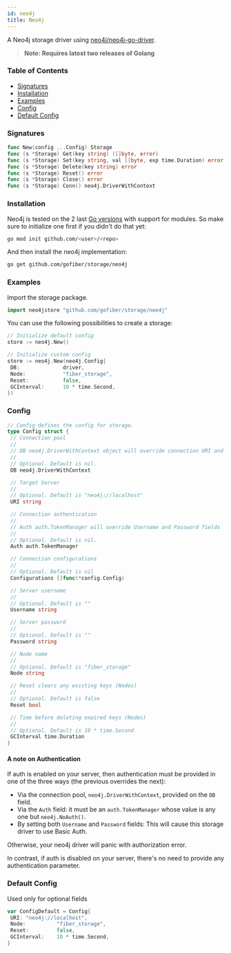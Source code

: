 ```yaml
---
id: neo4j
title: Neo4j
---
```


A Neo4j storage driver using [neo4j/neo4j-go-driver](https://github.com/neo4j/neo4j-go-driver).

> **Note: Requires latest two releases of Golang**

### Table of Contents

- [Signatures](#signatures)
- [Installation](#installation)
- [Examples](#examples)
- [Config](#config)
- [Default Config](#default-config)

### Signatures

```go
func New(config ...Config) Storage
func (s *Storage) Get(key string) ([]byte, error)
func (s *Storage) Set(key string, val []byte, exp time.Duration) error
func (s *Storage) Delete(key string) error
func (s *Storage) Reset() error
func (s *Storage) Close() error
func (s *Storage) Conn() neo4j.DriverWithContext
```

### Installation

Neo4j is tested on the 2 last [Go versions](https://golang.org/dl/) with support for modules. So make sure to initialize one first if you didn't do that yet:

```bash
go mod init github.com/<user>/<repo>
```

And then install the neo4j implementation:

```bash
go get github.com/gofiber/storage/neo4j
```

### Examples

Import the storage package.

```go
import neo4jstore "github.com/gofiber/storage/neo4j"
```

You can use the following possibilities to create a storage:

```go
// Initialize default config
store := neo4j.New()

// Initialize custom config
store := neo4j.New(neo4j.Config{
 DB:              driver,
 Node:            "fiber_storage",
 Reset:           false,
 GCInterval:      10 * time.Second,
})
```

### Config

```go
// Config defines the config for storage.
type Config struct {
 // Connection pool
 //
 // DB neo4j.DriverWithContext object will override connection URI and other connection fields.
 //
 // Optional. Default is nil.
 DB neo4j.DriverWithContext

 // Target Server
 //
 // Optional. Default is "neo4j://localhost"
 URI string

 // Connection authentication
 //
 // Auth auth.TokenManager will override Username and Password fields
 //
 // Optional. Default is nil.
 Auth auth.TokenManager

 // Connection configurations
 //
 // Optional. Default is nil
 Configurations []func(*config.Config)

 // Server username
 //
 // Optional. Default is ""
 Username string

 // Server password
 //
 // Optional. Default is ""
 Password string

 // Node name
 //
 // Optional. Default is "fiber_storage"
 Node string

 // Reset clears any existing keys (Nodes)
 //
 // Optional. Default is false
 Reset bool

 // Time before deleting expired keys (Nodes)
 //
 // Optional. Default is 10 * time.Second
 GCInterval time.Duration
}
```

#### A note on Authentication

If auth is enabled on your server, then authentication must be provided in one of the three ways (the previous overrides the next):

- Via the connection pool, `neo4j.DriverWithContext`, provided on the `DB` field.
- Via the `Auth` field: it must be an `auth.TokenManager` whose value is any one but `neo4j.NoAuth()`.
- By setting both `Username` and `Password` fields: This will cause this storage driver to use Basic Auth.

Otherwise, your neo4j driver will panic with authorization error.

In contrast, if auth is disabled on your server, there's no need to provide any authentication parameter.

### Default Config

Used only for optional fields

```go
var ConfigDefault = Config{
 URI: "neo4j://localhost",
 Node:          "fiber_storage",
 Reset:         false,
 GCInterval:    10 * time.Second,
}
```
